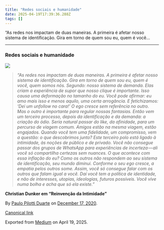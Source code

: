 ```yaml
---
title: "Redes sociais e humanidade"
date: 2025-04-19T17:39:36.288Z
tags: []
---
```


“As redes nos impactam de duas maneiras. A primeira é afetar nosso sistema de identificação. Gira em torno de quem sou eu, quem é você…

* * *

### Redes sociais e humanidade

![](https://cdn-images-1.medium.com/max/800/0*Ni11Ns-dRAOU-cAu.jpg)

> _“As redes nos impactam de duas maneiras. A primeira é afetar nosso sistema de identificação. Gira em torno de quem sou eu, quem é você, quem somos nós. Segundo: nosso sistema de demanda. Elas criam a experiência de supor que nosso clique é importante. Isso causa uma deformação no tamanho do eu. Você pode afirmar: eu amo mais isso e menos aquilo, uma certa arrogância. E fetichizamos: ‘Dei um unfollow no cara!’ O ego cresce sem referência no outro. Mas o outro é importante para regular nossas fantasias. Então vem um terceiro processo, depois da identificação e da demanda: a criação do ódio. Seria natural passar do like, da afinidade, para um percurso de viagem comum. Amigos estão na mesma viagem, estão engajados. Quando você tem uma fidelidade, um compromisso, vem a questão: o que descobrimos junto? Este terceiro polo está ligado à intimidade, às noções de público e de privado. Você não consegue passar dos grupos de WhatsApp para experiências de incerteza — ali você só compartilha certezas sem nuances. O que acontece com essa inflação do eu? Como os outros não respondem ao seu sistema de identificação, seu mundo diminui. Conforme o seu ego cresce, a empatia pelos outros some. Assim, você só consegue falar com os outros que falam igual a você. Daí você tem a política de identidade, e não de interesses, utopias, ideologias, futuros possíveis. Você vive numa bolha e acha que só ela existe.”_

**Christian Dunker em “Reinvenção da Intimidade”**

By [Paulo Pilotti Duarte](https://medium.com/@paulopilotti) on [December 17, 2020](https://medium.com/p/eb5a565cb6bc).

[Canonical link](https://medium.com/@paulopilotti/redes-sociais-e-humanidade-eb5a565cb6bc)

Exported from [Medium](https://medium.com) on April 19, 2025.